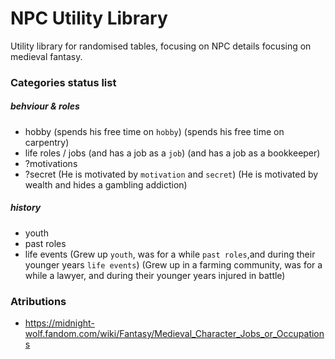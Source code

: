 # NPC Utility Library

Utility library for randomised tables, focusing on NPC details focusing on medieval fantasy.

### Categories status list

##### behviour & roles

- hobby
  (spends his free time on `hobby`)
  (spends his free time on carpentry)
- life roles / jobs
  (and has a job as a `job`)
  (and has a job as a bookkeeper)
- ?motivations
- ?secret
  (He is motivated by `motivation` and `secret`)
  (He is motivated by wealth and hides a gambling addiction)

##### history

- youth
- past roles
- life events
  (Grew up `youth`, was for a while `past roles`,and during their younger years `life events`)
  (Grew up in a farming community, was for a while a lawyer, and during their younger years injured in battle)

### Atributions

- https://midnight-wolf.fandom.com/wiki/Fantasy/Medieval_Character_Jobs_or_Occupations